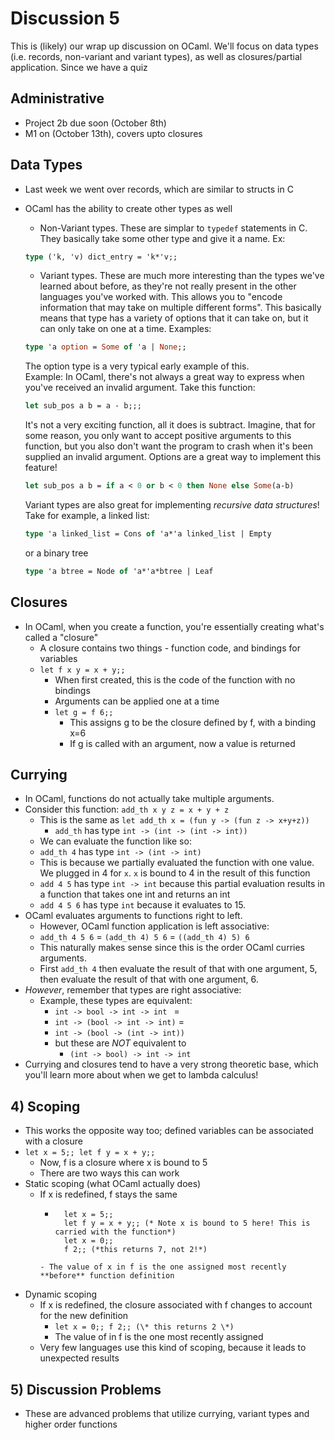 # Discussion 5 

 This is (likely) our wrap up discussion on OCaml. We'll focus on data types (i.e. records, non-variant and variant types), as well as closures/partial application. Since we have a quiz
## Administrative
- Project 2b due soon (October 8th)
- M1 on (October 13th), covers upto closures

## Data Types
 - Last week we went over records, which are similar to structs in C
 - OCaml has the ability to create other types as well
    - Non-Variant types. These are simplar to `typedef` statements in C. They basically take some other type and give it a name. Ex:
    ```ocaml
    type ('k, 'v) dict_entry = 'k*'v;;
    ```
    - Variant types. These are much more interesting than the types we've learned about before, as they're not really present in the other languages you've worked with. This allows you to "encode information that may take on multiple different forms". This basically means that type has a variety of options that it can take on, but it can only take on one at a time.
    Examples:
    ```ocaml
    type 'a option = Some of 'a | None;;
    ```
    The option type is a very typical early example of this.    
    Example: In OCaml, there's not always a great way to express when you've received an invalid argument. Take this function:
    ```ocaml
    let sub_pos a b = a - b;;;
    ```
    It's not a very exciting function, all it does is subtract. Imagine, that for some reason, you only want to accept positive arguments to this function, but you also don't want the program to crash when it's been supplied an invalid argument. Options are a great way to implement this feature!
    ```ocaml
    let sub_pos a b = if a < 0 or b < 0 then None else Some(a-b)
    ```

    Variant types are also great for implementing _recursive data structures_! Take for example, a linked list:
    ```ocaml
    type 'a linked_list = Cons of 'a*'a linked_list | Empty
    ```
    or a binary tree
    ```ocaml
    type 'a btree = Node of 'a*'a*btree | Leaf
    ```

## Closures
- In OCaml, when you create a function, you're essentially creating what's called a "closure"
  - A closure contains two things - function code, and bindings for variables
  - `let f x y = x + y;;`
    - When first created, this is the code of the function with no bindings
    - Arguments can be applied one at a time
    - `let g = f 6;;`
      - This assigns g to be the closure defined by f, with a binding x=6
      - If g is called with an argument, now a value is returned

## Currying
- In OCaml, functions do not actually take multiple arguments.    
- Consider this function: `add_th x y z = x + y + z`
  - This is the same as `let add_th x = (fun y -> (fun z -> x+y+z))`
    - `add_th` has type `int -> (int -> (int -> int))`
  - We can evaluate the function like so:
   - `add_th 4` has type `int -> (int -> int)`
    - This is because we partially evaluated the function with one value. We plugged in 4 for `x`. `x` is bound to 4 in the result of this function
   - `add 4 5` has type `int -> int` because this partial evaluation results in a function that takes one int and returns an int
   - `add 4 5 6` has type `int` because it evaluates to 15.
- OCaml evaluates arguments to functions right to left.
  - However, OCaml function application is left associative:
  - `add_th 4 5 6` = `(add_th 4) 5 6` = `((add_th 4) 5) 6`
   - This naturally makes sense since this is the order OCaml curries arguments.
   - First `add_th 4` then evaluate the result of that with one argument, 5, then evaluate the result of that with one argument, 6.
- _However_, remember that types are right associative:
  - Example, these types are equivalent:
    - `int -> bool -> int -> int ` =
    - `int -> (bool -> int -> int)` =
    - `int -> (bool -> (int -> int))`
    - but these are *NOT* equivalent to
      - `(int -> bool) -> int -> int`
- Currying and closures tend to have a very strong theoretic base, which you'll learn more about when we get to lambda calculus!

## 4) Scoping
- This works the opposite way too; defined variables can be associated with a closure
- `let x = 5;; let f y = x + y;;`
  - Now, f is a closure where x is bound to 5
  - There are two ways this can work
- Static scoping (what OCaml actually does)
  - If x is redefined, f stays the same
    - ```
        let x = 5;;
        let f y = x + y;; (* Note x is bound to 5 here! This is carried with the function*)
        let x = 0;;
        f 2;; (*this returns 7, not 2!*)
    ```
    - The value of x in f is the one assigned most recently **before** function definition
- Dynamic scoping
  - If x is redefined, the closure associated with f changes to account for the new definition
    - `let x = 0;; f 2;; (\* this returns 2 \*)`
    - The value of in f is the one most recently assigned
  - Very few languages use this kind of scoping, because it leads to unexpected results

## 5) Discussion Problems
- These are advanced problems that utilize currying, variant types and higher order functions
